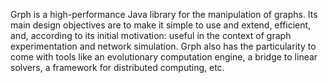 Grph is a high-performance Java library for the manipulation of graphs. Its main design objectives are to make it simple to use and extend, efficient, and, according to its initial motivation: useful in the context of graph experimentation and network simulation. Grph also has the particularity to come with tools like an evolutionary computation engine, a bridge to linear solvers, a framework for distributed computing, etc.

